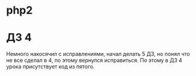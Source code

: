 # php2
# ДЗ 4 
Немного накосячил с исправлениями, начал делать 5 ДЗ, но понял что не все сделал в 4, по этому вернулся исправиться. По этому в ДЗ 4 урока присутствует код из пятого. 
